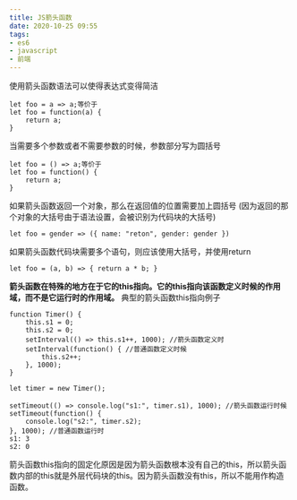 ```yaml
---
title: JS箭头函数
date: 2020-10-25 09:55
tags: 
- es6
- javascript
- 前端
---
```

使用箭头函数语法可以使得表达式变得简洁
```
let foo = a => a;等价于
let foo = function(a) {
    return a;
}
```
当需要多个参数或者不需要参数的时候，参数部分写为圆括号
```
let foo = () => a;等价于
let foo = function() {
    return a;
}
```
如果箭头函数返回一个对象，那么在返回值的位置需要加上圆括号 (因为返回的那个对象的大括号由于语法设置，会被识别为代码块的大括号)
```
let foo = gender => ({ name: "reton", gender: gender })
```
如果箭头函数代码块需要多个语句，则应该使用大括号，并使用return
```
let foo = (a, b) => { return a * b; }
```

**箭头函数在特殊的地方在于它的this指向。它的this指向该函数定义时候的作用域，而不是它运行时的作用域。**
典型的箭头函数this指向例子
```
function Timer() {
    this.s1 = 0;
    this.s2 = 0;
    setInterval(() => this.s1++, 1000); //箭头函数定义时
    setInterval(function() { //普通函数定义时候
        this.s2++;
    }, 1000);
}

let timer = new Timer();

setTimeout(() => console.log("s1:", timer.s1), 1000); //箭头函数运行时候
setTimeout(function() {
    console.log("s2:", timer.s2);
}, 1000); //普通函数运行时
s1: 3
s2: 0
```
箭头函数this指向的固定化原因是因为箭头函数根本没有自己的this，所以箭头函数内部的this就是外层代码块的this。因为箭头函数没有this，所以不能用作构造函数。
